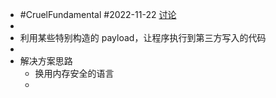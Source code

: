 - #CruelFundamental #2022-11-22 [讨论](https://github.com/CYZH1307/CruelFundamental/tree/main/homework/202211/22)
-
- 利用某些特别构造的 payload，让程序执行到第三方写入的代码
-
- 解决方案思路
	- 换用内存安全的语言
	-